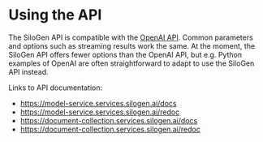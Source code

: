 # Using the API

The SiloGen API is compatible with the [OpenAI API](https://platform.openai.com/docs/api-reference/chat). Common parameters and options such as streaming results work the same. At the moment, the SiloGen API offers fewer options than the OpenAI API, but e.g. Python examples of OpenAI are often straightforward to adapt to use the SiloGen API instead.

Links to API documentation:

- https://model-service.services.silogen.ai/docs
- https://model-service.services.silogen.ai/redoc
- https://document-collection.services.silogen.ai/docs
- https://document-collection.services.silogen.ai/redoc
